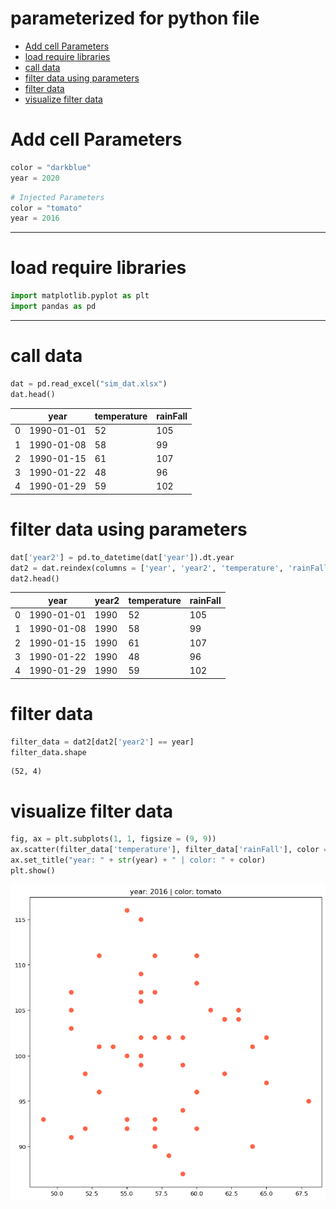 # parameterized for python file


- [Add cell Parameters](#add-cell-parameters)
- [load require libraries](#load-require-libraries)
- [call data](#call-data)
- [filter data using parameters](#filter-data-using-parameters)
- [filter data](#filter-data)
- [visualize filter data](#visualize-filter-data)

# Add cell Parameters

``` python
color = "darkblue"
year = 2020
```

``` python
# Injected Parameters
color = "tomato"
year = 2016
```

------------------------------------------------------------------------

# load require libraries

``` python
import matplotlib.pyplot as plt
import pandas as pd 
```

------------------------------------------------------------------------

# call data

``` python
dat = pd.read_excel("sim_dat.xlsx")
dat.head()
```

<div>
<style scoped>
    .dataframe tbody tr th:only-of-type {
        vertical-align: middle;
    }
&#10;    .dataframe tbody tr th {
        vertical-align: top;
    }
&#10;    .dataframe thead th {
        text-align: right;
    }
</style>

|     | year       | temperature | rainFall |
|-----|------------|-------------|----------|
| 0   | 1990-01-01 | 52          | 105      |
| 1   | 1990-01-08 | 58          | 99       |
| 2   | 1990-01-15 | 61          | 107      |
| 3   | 1990-01-22 | 48          | 96       |
| 4   | 1990-01-29 | 59          | 102      |

</div>

# filter data using parameters

``` python
dat['year2'] = pd.to_datetime(dat['year']).dt.year
dat2 = dat.reindex(columns = ['year', 'year2', 'temperature', 'rainFall'])
dat2.head()
```

<div>
<style scoped>
    .dataframe tbody tr th:only-of-type {
        vertical-align: middle;
    }
&#10;    .dataframe tbody tr th {
        vertical-align: top;
    }
&#10;    .dataframe thead th {
        text-align: right;
    }
</style>

|     | year       | year2 | temperature | rainFall |
|-----|------------|-------|-------------|----------|
| 0   | 1990-01-01 | 1990  | 52          | 105      |
| 1   | 1990-01-08 | 1990  | 58          | 99       |
| 2   | 1990-01-15 | 1990  | 61          | 107      |
| 3   | 1990-01-22 | 1990  | 48          | 96       |
| 4   | 1990-01-29 | 1990  | 59          | 102      |

</div>

# filter data

``` python
filter_data = dat2[dat2['year2'] == year]
filter_data.shape
```

    (52, 4)

# visualize filter data

``` python
fig, ax = plt.subplots(1, 1, figsize = (9, 9))
ax.scatter(filter_data['temperature'], filter_data['rainFall'], color = color, s = 50)
ax.set_title("year: " + str(year) + " | color: " + color)
plt.show()
```

![](Quarto_py_parameterized_files/figure-commonmark/cell-8-output-1.png)
